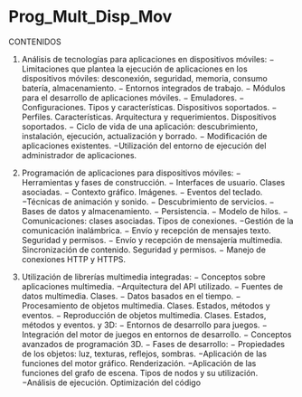 # Prog_Mult_Disp_Mov
CONTENIDOS
1. Análisis de tecnologías para aplicaciones en dispositivos móviles:
        − Limitaciones que plantea la ejecución de aplicaciones en los dispositivos móviles: desconexión, seguridad, memoria, consumo batería, almacenamiento.
        − Entornos integrados de trabajo.
        − Módulos para el desarrollo de aplicaciones móviles.
        − Emuladores.
        − Configuraciones. Tipos y características. Dispositivos soportados.
        − Perfiles. Características. Arquitectura y requerimientos. Dispositivos soportados.
        − Ciclo de vida de una aplicación: descubrimiento, instalación, ejecución, actualización y borrado.
        − Modificación de aplicaciones existentes.
        −Utilización del entorno de ejecución del administrador de aplicaciones.

2. Programación de aplicaciones para dispositivos móviles:
        − Herramientas y fases de construcción.
        − Interfaces de usuario. Clases asociadas.
        − Contexto gráfico. Imágenes.
        − Eventos del teclado.
        −Técnicas de animación y sonido.
        − Descubrimiento de servicios.
        − Bases de datos y almacenamiento.
        − Persistencia.
        − Modelo de hilos.
        − Comunicaciones: clases asociadas. Tipos de conexiones.
        −Gestión de la comunicación inalámbrica.
        − Envío y recepción de mensajes texto. Seguridad y permisos.
        − Envío y recepción de mensajería multimedia. Sincronización de contenido. Seguridad y permisos.
        − Manejo de conexiones HTTP y HTTPS.
   
3. Utilización de librerías multimedia integradas:
        − Conceptos sobre aplicaciones multimedia.
        −Arquitectura del API utilizado.
        − Fuentes de datos multimedia. Clases.
        − Datos basados en el tiempo.
        − Procesamiento de objetos multimedia. Clases. Estados, métodos y eventos.
        − Reproducción de objetos multimedia. Clases. Estados, métodos y eventos.
    y 3D:
        − Entornos de desarrollo para juegos.
        − Integración del motor de juegos en entornos de desarrollo.
        − Conceptos avanzados de programación 3D.
        − Fases de desarrollo:
        − Propiedades de los objetos: luz, texturas, reflejos, sombras.
        −Aplicación de las funciones del motor gráfico. Renderización.
        −Aplicación de las funciones del grafo de escena. Tipos de nodos y su utilización.
        −Análisis de ejecución. Optimización del código
